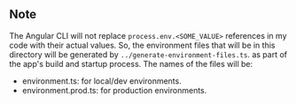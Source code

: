 ## Note
The Angular CLI will not replace `process.env.<SOME_VALUE>` references in my code with their actual values. So, the environment files that will be in this directory will be generated by `../generate-environment-files.ts`. as part of the app's build and startup process. The names of the files will be:
- environment.ts: for local/dev environments.
- environment.prod.ts: for production environments.
